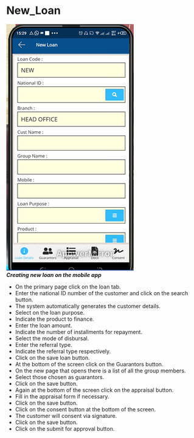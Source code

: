 # New_Loan
![How to create a new loan on the MFI Expert mobile application](./images/Mobile_New_Loan.png "New Loan Application")\
***Creating  new loan on the mobile app***
- On the primary page click on the loan tab.
- Enter the national ID number of the customer and click on the search button.
- The system automatically generates the customer details.
- Select on the loan purpose.
- Indicate the product to finance.
- Enter the loan amount.
- Indicate the number of installments for repayment.
- Select the mode of disbursal.
- Enter the referral type.
- Indicate the referral type respectively.
- Click on the save loan button.
- At the bottom of the screen click on the Guarantors button.
- On the new page that opens there is a list of all the group members.
- Select those chosen as guarantors.
- Click on the save button.
- Again at the bottom of the screen click on the appraisal button. 
- Fill in the appraisal form if necessary.
- Click on the save button.
- Click on the consent button at the bottom of the screen.
- The customer will consent via signature. 
- Click on the save button.
- Click on the submit for approval button.

